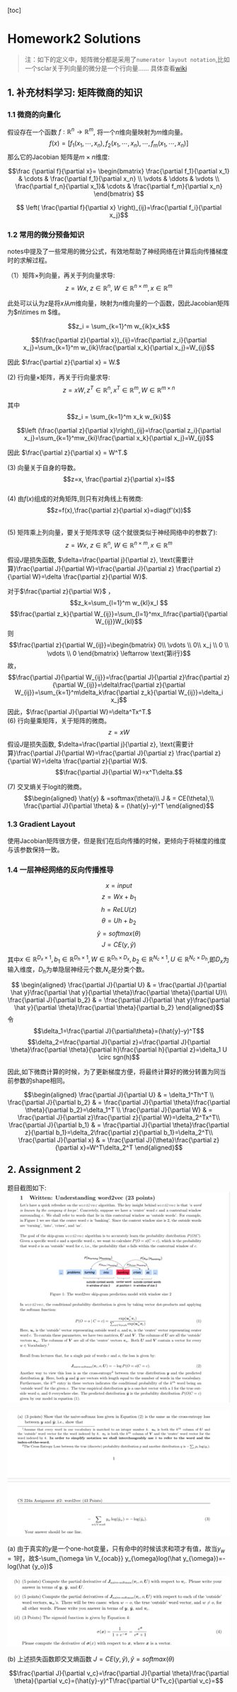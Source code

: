 [toc]
 
# Homework2 Solutions

> 注：如下的定义中，矩阵微分都是采用了`numerator layout notation`,比如一个sclar关于列向量的微分是一个行向量……
> 具体查看[wiki](https://en.wikipedia.org/wiki/Matrix_calculus)



## 1. 补充材料学习: 矩阵微商的知识

### 1.1 微商的向量化
假设存在一个函数 $f:\mathbb{R}^n \rightarrow \mathbb{R}^m$, 将一个$n$维向量映射为$m$维向量。
$$f(x)=[f_1(x_1, \cdots, x_n),f_2(x_1, \cdots, x_n), \cdots, f_m(x_1, \cdots, x_n)]$$
那么它的Jacobian 矩阵是$m\times n$维度:

$$\frac {\partial f}{\partial x}= 
\begin{bmatrix}
\frac{\partial f_1}{\partial x_1} &  \cdots & \frac{\partial f_1}{\partial x_n} \\ 
 \vdots & \ddots & \vdots \\
 \frac{\partial f_n}{\partial x_1}& \cdots & \frac{\partial f_m}{\partial x_n}
\end{bmatrix}
$$

$$ \left( \frac{\partial f}{\partial x} \right)_{ij}=\frac{\partial f_i}{\partial x_j}$$

### 1.2 常用的微分预备知识

notes中提及了一些常用的微分公式，有效地帮助了神经网络在计算后向传播梯度时的求解过程。


（1）矩阵$\times$列向量，再关于列向量求导:
$$z=Wx,\ z\in\mathbb{R}^n, \ W \in \mathbb{R}^{n\times m}, x\in \mathbb{R}^m$$

此处可以认为$z$是将$x$从$m$维向量，映射为$n$维向量的一个函数，因此Jacobian矩阵为$n\times m $维。

$$z_i = \sum_{k=1}^m w_{ik}x_k$$

$$(\frac{\partial z}{\partial x})_{ij}=\frac{\partial z_i}{\partial x_j}=\sum_{k=1}^m w_{ik}\frac{\partial x_k}{\partial x_j}=W_{ij}$$

因此 $\frac{\partial z}{\partial x} = W.$

(2) 行向量$\times$矩阵，再关于行向量求导:
$$z=xW, z^T\in \mathbb{R}^n, x^T\in \mathbb{R}^m, W\in \mathbb{R}^{m\times n}$$

其中$$z_i = \sum_{k=1}^m x_k w_{ki}$$

$$\left (\frac{\partial z}{\partial x}\right)_{ij}=\frac{\partial z_i}{\partial x_j}=\sum_{k=1}^mw_{ki}\frac{\partial x_k}{\partial x_j}=W_{ji}$$


因此 $\frac{\partial z}{\partial x} = W^T.$

(3) 向量关于自身的导数。
$$z=x, \frac{\partial z}{\partial x}=I$$
\
(4) 由$f(x)$组成的对角矩阵,则只有对角线上有微商:
$$z=f(x),\frac{\partial z}{\partial x}=diag(f'(x))$$

\
(5) 矩阵乘上列向量，要关于矩阵求导 (这个就很类似于神经网络中的参数了):
$$z=Wx,\ z\in\mathbb{R}^n, \ W \in \mathbb{R}^{n\times m}, x\in \mathbb{R}^m$$

假设$J$是损失函数, $\delta=\frac{\partial j}{\partial z}, \text{需要计算}\frac{\partial J}{\partial W}=\frac{\partial J}{\partial z} \frac{\partial z}{\partial W}=\delta \frac{\partial z}{\partial W}$.

对于$\frac{\partial z}{\partial W}$ ，
$$z_k=\sum_{l=1}^m w_{kl}x_l $$
$$\frac{\partial z_k}{\partial W_{ij}}=\sum_{l=1}^mx_l\frac{\partial}{\partial W_{ij}}W_{kl}$$
则$$\frac{\partial z}{\partial W_{ij}}=\begin{bmatrix} 0\\ \vdots \\ 0\\ x_j \\ 0 \\ \vdots \\ 0 \end{bmatrix} \leftarrow \text{第i行}$$
故，$$\frac{\partial J}{\partial W_{ij}}=\frac{\partial J}{\partial z}\frac{\partial z}{\partial W_{ij}}=\delta\frac{\partial z}{\partial W_{ij}}=\sum_{k=1}^m\delta_k\frac{\partial z_k}{\partial W_{ij}}=\delta_i x_j$$
因此，$\frac{\partial J}{\partial W}=\delta^Tx^T.$
\
(6) 行向量乘矩阵，关于矩阵的微商。
$$z=xW$$
假设$J$是损失函数, $\delta=\frac{\partial j}{\partial z}, \text{需要计算}\frac{\partial J}{\partial W}=\frac{\partial J}{\partial z} \frac{\partial z}{\partial W}=\delta \frac{\partial z}{\partial W}$.
$$\frac{\partial J}{\partial W}=x^T\delta.$$


(7) 交叉熵关于logit的微商。
$$\begin{aligned} \hat{y} & =softmax(\theta)\\
J & = CE(\theta),\\
\frac{\partial J}{\partial \theta}  & = (\hat{y}-y)^T
\end{aligned}$$


### 1.3 Gradient Layout
使用Jacobian矩阵很方便，但是我们在后向传播的时候，更倾向于将梯度的维度与该参数保持一致。


### 1.4 一层神经网络的反向传播推导

$$x=input$$
$$z=Wx+b_1$$
$$h=ReLU(z)$$
$$\theta=Uh+b_2$$
$$\hat{y}=softmax(\theta)$$
$$J=CE(y,\hat{y})$$

其中$x\in\mathbb{R}^{D_x\times 1}, b_1\in \mathbb{R}^{D_h\times1},W\in \mathbb{R}^{D_h\times D_x},b_2\in \mathbb{R}^{N_c\times 1},U\in\mathbb{R}^{N_c\times D_h}$,即$D_x$为输入维度，$D_h$为单隐层神经元个数,$N_c$是分类个数。

$$
\begin{aligned}
\frac{\partial J}{\partial U} & = \frac{\partial J}{\partial \hat y}\frac{\partial \hat y}{\partial \theta}\frac{\partial \theta}{\partial U}\\
\frac{\partial J}{\partial b_2} & = \frac{\partial J}{\partial \hat y}\frac{\partial \hat y}{\partial \theta}\frac{\partial \theta}{\partial b_2}
\end{aligned}$$
令
$$\delta_1=\frac{\partial J}{\partial\theta}=(\hat{y}-y)^T$$
$$\delta_2=\frac{\partial J}{\partial z}=\frac{\partial J}{\partial \theta}\frac{\partial \theta}{\partial h}\frac{\partial h}{\partial z}=\delta_1 U \circ sgn(h)$$

因此,如下微商计算的时候，为了更新梯度方便，将最终计算好的微分转置为同当前参数的shape相同。

$$\begin{aligned}
\frac{\partial J}{\partial U} & = \delta_1^Th^T \\
\frac{\partial J}{\partial b_2} & = \frac{\partial J}{\partial \theta}\frac{\partial \theta}{\partial b_2}=\delta_1^T \\
\frac{\partial J}{\partial W} & = \frac{\partial J}{\partial z}\frac{\partial z}{\partial W}=\delta_2^Tx^T\\
\frac{\partial J}{\partial b_1} & = \frac{\partial J}{\partial \theta}\frac{\partial z}{\partial b_1}=\delta_2\frac{\partial z}{\partial b_1}=\delta_2^T\\
\frac{\partial J}{\partial x} & = \frac{\partial J}{\theta}\frac{\partial z}{\partial x}=W^T\delta_2^T
\end{aligned}$$

## 2. Assignment 2

题目截图如下:
![](../img/2-1.png)

![](../img/2-2.png)

(a) 由于真实的$y$是一个one-hot变量，只有命中的时候该求和项才有值，故当$y_w=1$时，故$-\sum_{\omega \in V_{ocab}} y_{\omega}log(\hat y_{\omega})=-log(\hat {y_o})$

![](../img/2-3.png)

(b) 上述损失函数即交叉熵函数 $J=CE(y,\hat y), \hat y = softmax(\theta)$

$$\frac{\partial J}{\partial v_c}=\frac{\partial J}{\partial \theta}\frac{\partial \theta}{\partial v_c}=(\hat{y}-y)^T\frac{\partial U^Tv_c}{\partial v_c}=$$
